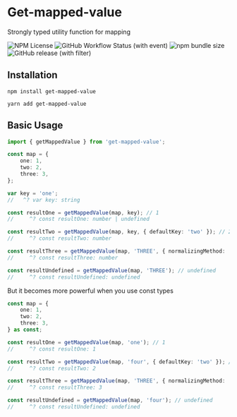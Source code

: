 # Get-mapped-value

Strongly typed utility function for mapping

![NPM License](https://img.shields.io/npm/l/get-mapped-value)
![GitHub Workflow Status (with event)](https://img.shields.io/github/actions/workflow/status/GradooC/get-mapped-value/publish.yml)
![npm bundle size](https://img.shields.io/bundlephobia/min/get-mapped-value)
![GitHub release (with filter)](https://img.shields.io/github/v/release/GradooC/get-mapped-value)

## Installation

```shell
npm install get-mapped-value

yarn add get-mapped-value
```

## Basic Usage

```ts
import { getMappedValue } from 'get-mapped-value';

const map = {
    one: 1,
    two: 2,
    three: 3,
};

var key = 'one';
//   ^? var key: string

const resultOne = getMappedValue(map, key); // 1
//     ^? const resultOne: number | undefined

const resultTwo = getMappedValue(map, key, { defaultKey: 'two' }); // 2
//     ^? const resultTwo: number

const resultThree = getMappedValue(map, 'THREE', { normalizingMethod: 'toLowerCase' }); // 3
//     ^? const resultThree: number

const resultUndefined = getMappedValue(map, 'THREE'); // undefined
//     ^? const resultUndefined: undefined
```

But it becomes more powerful when you use const types

```ts
const map = {
    one: 1,
    two: 2,
    three: 3,
} as const;

const resultOne = getMappedValue(map, 'one'); // 1
//     ^? const resultOne: 1

const resultTwo = getMappedValue(map, 'four', { defaultKey: 'two' }); // 2
//     ^? const resultTwo: 2

const resultThree = getMappedValue(map, 'THREE', { normalizingMethod: 'toLowerCase' }); // 3
//     ^? const resultThree: 3

const resultUndefined = getMappedValue(map, 'four'); // undefined
//     ^? const resultUndefined: undefined
```
